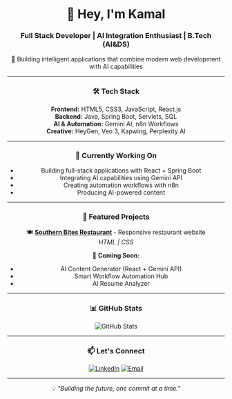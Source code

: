 <div align="center">
  
# 👋 Hey, I'm Kamal

### Full Stack Developer | AI Integration Enthusiast | B.Tech (AI&DS)

🚀 Building intelligent applications that combine modern web development with AI capabilities

---

### 🛠️ Tech Stack

**Frontend:** HTML5, CSS3, JavaScript, React.js  
**Backend:** Java, Spring Boot, Servlets, SQL  
**AI & Automation:** Gemini AI, n8n Workflows  
**Creative:** HeyGen, Veo 3, Kapwing, Perplexity AI

---

### 🎯 Currently Working On

- Building full-stack applications with React + Spring Boot
- Integrating AI capabilities using Gemini API
- Creating automation workflows with n8n
- Producing AI-powered content

---

### 📂 Featured Projects

🍽️ **[Southern Bites Restaurant](https://github.com/MEGATRON-X-49/southern-bites-website)** - Responsive restaurant website  
*HTML | CSS*

🚀 **Coming Soon:**
- AI Content Generator (React + Gemini API)
- Smart Workflow Automation Hub  
- AI Resume Analyzer

---

### 📊 GitHub Stats

![GitHub Stats](https://github-readme-stats.vercel.app/api?username=MEGATRON-X-49&show_icons=true&theme=tokyonight)

---

### 📫 Let's Connect

[![LinkedIn](https://img.shields.io/badge/LinkedIn-0A66C2?style=flat&logo=linkedin&logoColor=white)](www.linkedin.com/in/kamal-mudhiraj-14335sn)
[![Email](https://img.shields.io/badge/Email-D14836?style=flat&logo=gmail&logoColor=white)](mailto:saikamal0331@gmail.com)

---

💡 *"Building the future, one commit at a time."*

</div>
